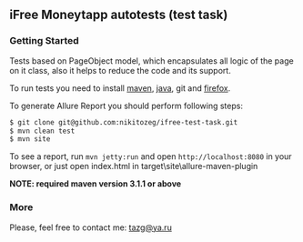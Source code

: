 [firefox]: https://ftp.mozilla.org/pub/firefox/releases/31.0/
[maven]: http://maven.apache.org/
[java]: https://www.java.com/ru/download/help/download_options.xml

## iFree Moneytapp autotests (test task)

### Getting Started
Tests based on PageObject model, which encapsulates all logic of the page on it class, also it helps to reduce the code and its support.

To run tests you need to install [maven][maven], [java][java], git and [firefox][firefox].

To generate Allure Report you should perform following steps:

```bash
$ git clone git@github.com:nikitozeg/ifree-test-task.git
$ mvn clean test
$ mvn site
```

To see a report, run `mvn jetty:run` and open `http://localhost:8080` in your browser, or just open index.html in target\site\allure-maven-plugin

**NOTE: required maven version 3.1.1 or above**

### More
 Please, feel free to contact me: tazg@ya.ru
